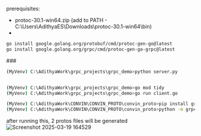 prerequisites:
  - protoc-30.1-win64.zip (add to PATH - C:\Users\AdithyaES\Downloads\protoc-30.1-win64\bin)
  - 
``` bash
go install google.golang.org/protobuf/cmd/protoc-gen-go@latest
go install google.golang.org/grpc/cmd/protoc-gen-go-grpc@latest
```

#*#*#
``` bash
(MyVenv) C:\AdithyaWork\grpc_projects\grpc_demo>python server.py


(MyVenv) C:\AdithyaWork\grpc_projects\grpc_demo>go mod tidy
(MyVenv) C:\AdithyaWork\grpc_projects\grpc_demo>go run client.go
```





``` bash
(MyVenv) C:\AdithyaWork\CONVIN\CONVIN_PROTO\convin_proto>pip install grpcio grpcio-tools
(MyVenv) C:\AdithyaWork\CONVIN\CONVIN_PROTO\convin_proto>python -m grpc_tools.protoc -I . --python_out=convin/rule_engine/ --grpc_python_out=convin/rule_engine/ convin/rule_engine/v1/rule_engine_resources.proto
```
after running this, 2 protos files will be generated ![Screenshot 2025-03-19 164529](https://github.com/user-attachments/assets/0a7d40e1-d0e4-45e3-a42a-83b07f98d578)
